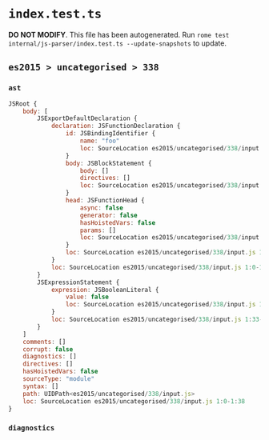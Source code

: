 # `index.test.ts`

**DO NOT MODIFY**. This file has been autogenerated. Run `rome test internal/js-parser/index.test.ts --update-snapshots` to update.

## `es2015 > uncategorised > 338`

### `ast`

```javascript
JSRoot {
	body: [
		JSExportDefaultDeclaration {
			declaration: JSFunctionDeclaration {
				id: JSBindingIdentifier {
					name: "foo"
					loc: SourceLocation es2015/uncategorised/338/input.js 1:24-1:27 (foo)
				}
				body: JSBlockStatement {
					body: []
					directives: []
					loc: SourceLocation es2015/uncategorised/338/input.js 1:30-1:32
				}
				head: JSFunctionHead {
					async: false
					generator: false
					hasHoistedVars: false
					params: []
					loc: SourceLocation es2015/uncategorised/338/input.js 1:27-1:29
				}
				loc: SourceLocation es2015/uncategorised/338/input.js 1:15-1:32
			}
			loc: SourceLocation es2015/uncategorised/338/input.js 1:0-1:32
		}
		JSExpressionStatement {
			expression: JSBooleanLiteral {
				value: false
				loc: SourceLocation es2015/uncategorised/338/input.js 1:33-1:38
			}
			loc: SourceLocation es2015/uncategorised/338/input.js 1:33-1:38
		}
	]
	comments: []
	corrupt: false
	diagnostics: []
	directives: []
	hasHoistedVars: false
	sourceType: "module"
	syntax: []
	path: UIDPath<es2015/uncategorised/338/input.js>
	loc: SourceLocation es2015/uncategorised/338/input.js 1:0-1:38
}
```

### `diagnostics`

```

```
